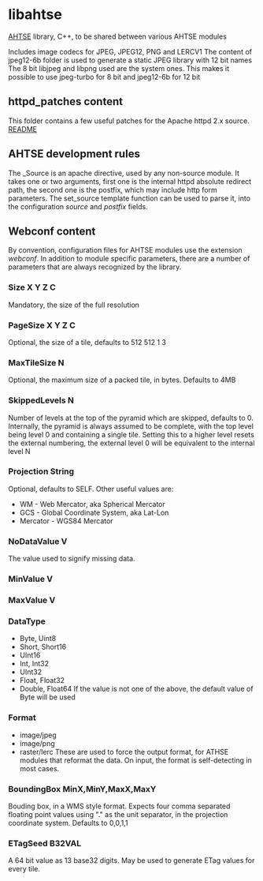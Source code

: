 # libahtse

[AHTSE](https://github.com/lucianpls/AHTSE) library, C++, to be shared between various AHTSE modules

Includes image codecs for JPEG, JPEG12, PNG and LERCV1
The content of jpeg12-6b folder is used to generate a static JPEG library with 12 bit names  
The 8 bit libjpeg and libpng used are the system ones. This makes it possible to use 
jpeg-turbo for 8 bit and jpeg12-6b for 12 bit

## httpd_patches content

This folder contains a few useful patches for the Apache httpd 2.x source. [README](httpd_patches/README.md)

## AHTSE development rules

The _Source is an apache directive, used by any non-source module.  It takes one or two 
arguments, first one is the internal httpd absolute redirect path, the second one is the 
postfix, which may include http form parameters.  The set_source template function can 
be used to parse it, into the configuration _source_ and _postfix_ fields.  

## Webconf content

By convention, configuration files for AHTSE modules use the extension *webconf*. In addition to module specific parameters, there are a number of parameters that are always recognized by the library.

### Size X Y Z C
Mandatory, the size of the full resolution

### PageSize X Y Z C
Optional, the size of a tile, defaults to 512 512 1 3

### MaxTileSize N
Optional, the maximum size of a packed tile, in bytes. Defaults to 4MB

### SkippedLevels N
Number of levels at the top of the pyramid which are skipped, defaults to 0. Internally, the pyramid is always assumed to be complete, with the top level being level 0 and containing a single tile. Setting this to a higher level resets the external numbering, the external level 0 will be equivalent to the internal level N

### Projection String
Optional, defaults to SELF. Other useful values are:
- WM - Web Mercator, aka Spherical Mercator
- GCS - Global Coordinate System, aka Lat-Lon
- Mercator - WGS84 Mercator

### NoDataValue V
The value used to signify missing data.

### MinValue V

### MaxValue V

### DataType
- Byte, Uint8
- Short, Short16
- UInt16
- Int, Int32
- UInt32
- Float, Float32
- Double, Float64
If the value is not one of the above, the default value of Byte will be used

### Format
- image/jpeg
- image/png
- raster/lerc
These are used to force the output format, for ATHSE modules that reformat the data. On input, the format is self-detecting in most cases.

### BoundingBox MinX,MinY,MaxX,MaxY
Bouding box, in a WMS style format. Expects four comma separated floating point values using "." as the unit separator, in the projection coordinate system. Defaults to 0,0,1,1

### ETagSeed B32VAL
A 64 bit value as 13 base32 digits. May be used to generate ETag values for every tile.
